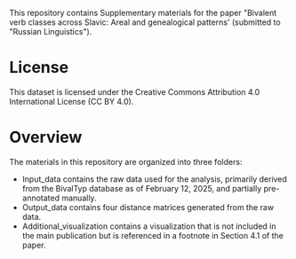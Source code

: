 This repository contains Supplementary materials for the paper "Bivalent verb classes across Slavic: Areal and genealogical patterns' (submitted to "Russian Linguistics").

# License
This dataset is licensed under the Creative Commons Attribution 4.0 International License (CC BY 4.0).

# Overview
The materials in this repository are organized into three folders:

- Input_data contains the raw data used for the analysis, primarily derived from the BivalTyp database as of February 12, 2025, and partially pre-annotated manually.
- Output_data contains four distance matrices generated from the raw data.
- Additional_visualization contains a visualization that is not included in the main publication but is referenced in a footnote in Section 4.1 of the paper.
